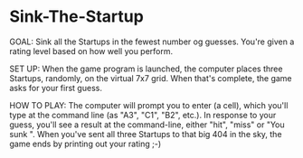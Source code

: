 # Sink-The-Startup

GOAL:
Sink all the Startups in the fewest number og guesses. You're given a rating level based on how well you perform.

SET UP:
When the game program is launched, the computer places three Startups, randomly, on the virtual 7x7 grid. When that's complete, the game asks for your first guess.

HOW TO PLAY:
The computer will prompt you to enter (a cell), which you'll type at the command line (as "A3", "C1", "B2", etc.). In response to your guess, you'll see a result at the command-line, either "hit", "miss" or "You sunk ".
When you've sent all three Startups to that big 404 in the sky, the game ends by printing out your rating ;-)
